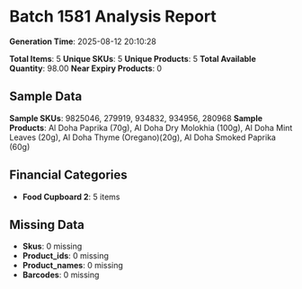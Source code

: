 # Batch 1581 Analysis Report

**Generation Time**: 2025-08-12 20:10:28

**Total Items**: 5
**Unique SKUs**: 5
**Unique Products**: 5
**Total Available Quantity**: 98.00
**Near Expiry Products**: 0

## Sample Data
**Sample SKUs**: 9825046, 279919, 934832, 934956, 280968
**Sample Products**: Al Doha Paprika (70g), Al Doha Dry Molokhia (100g), Al Doha Mint Leaves (20g), Al Doha Thyme (Oregano)(20g), Al Doha Smoked Paprika (60g)

## Financial Categories
- **Food Cupboard 2**: 5 items

## Missing Data
- **Skus**: 0 missing
- **Product_ids**: 0 missing
- **Product_names**: 0 missing
- **Barcodes**: 0 missing
